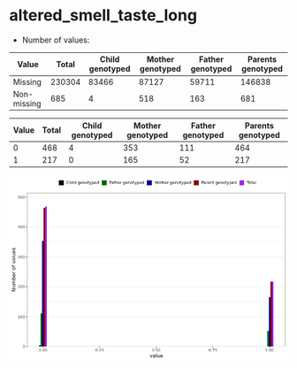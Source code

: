 # altered_smell_taste_long
- Number of values:

| Value | Total | Child genotyped | Mother genotyped | Father genotyped | Parents genotyped |
| ----- | ----- | --------------- | ---------------- | ---------------- |---------------- |
| Missing | 230304 | 83466 | 87127 | 59711 | 146838 |
| Non-missing | 685 | 4 | 518 | 163 | 681 |

| Value | Total | Child genotyped | Mother genotyped | Father genotyped | Parents genotyped |
| ----- | ----- | --------------- | ---------------- | ---------------- |---------------- |
| 0 | 468 | 4 | 353 | 111 | 464 |
| 1 | 217 | 0 | 165 | 52 | 217 |



![](altered_smell_taste_long_n.png)



